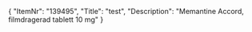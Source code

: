 {
  "ItemNr": "139495",
  "Title": "test",
  "Description": "Memantine Accord, filmdragerad tablett 10 mg"
}